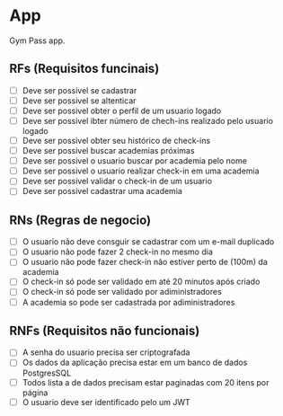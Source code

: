 # App

Gym Pass app.

## RFs (Requisitos funcinais)

- [ ] Deve ser possivel se cadastrar 
- [ ] Deve ser possivel se altenticar
- [ ] Deve ser possivel obter o perfil de um usuario logado
- [ ] Deve ser possivel ibter número de chech-ins realizado pelo usuario logado
- [ ] Deve ser possivel obter seu histórico de check-ins
- [ ] Deve ser possivel buscar academias próximas 
- [ ] Deve ser possivel o usuario buscar por academia pelo nome
- [ ] Deve ser possivel o usuario realizar check-in em uma academia
- [ ] Deve ser possivel validar o check-in de um usuario 
- [ ] Deve ser possivel cadastrar uma academia

## RNs (Regras de negocio)

- [ ] O usuario não deve consguir se cadastrar com um e-mail duplicado
- [ ] O usuario não pode fazer 2 check-in no mesmo dia
- [ ] O usuario não pode fazer check-in não estiver perto de (100m) da academia
- [ ] O check-in só pode ser validado em até 20 minutos após criado
- [ ] O check-in só pode ser validado por adiministradores
- [ ] A academia so pode ser cadastrada por adiministradores

## RNFs (Requisitos não funcionais)

- [ ] A senha do usuario precisa ser criptografada
- [ ] Os dados da aplicação precisa estar em um banco de dados PostgresSQL
- [ ] Todos lista a de dados precisam estar paginadas com 20 itens por página
- [ ] O usuario deve ser identificado pelo um JWT